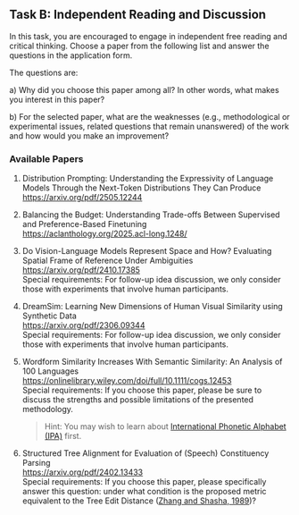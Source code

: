 ## Task B: Independent Reading and Discussion

In this task, you are encouraged to engage in independent free reading and critical thinking.
Choose a paper from the following list and answer the questions in the application form.

The questions are:

a) Why did you choose this paper among all? In other words, what makes you interest in this paper?

b) For the selected paper, what are the weaknesses (e.g., methodological or experimental issues, related questions that remain unanswered) of the work and how would you make an improvement?

### Available Papers
1. Distribution Prompting: Understanding the Expressivity of Language Models Through the Next-Token Distributions They Can Produce \
  https://arxiv.org/pdf/2505.12244

2. Balancing the Budget: Understanding Trade-offs Between Supervised and Preference-Based Finetuning \
    https://aclanthology.org/2025.acl-long.1248/

3. Do Vision-Language Models Represent Space and How? Evaluating Spatial Frame of Reference Under Ambiguities \
    https://arxiv.org/pdf/2410.17385 \
    Special requirements: For follow-up idea discussion, we only consider those with experiments that involve human participants.

4. DreamSim: Learning New Dimensions of Human Visual Similarity using Synthetic Data \
    https://arxiv.org/pdf/2306.09344 \
    Special requirements: For follow-up idea discussion, we only consider those with experiments that involve human participants.

5. Wordform Similarity Increases With Semantic Similarity: An Analysis of 100 Languages \
    https://onlinelibrary.wiley.com/doi/full/10.1111/cogs.12453 \
    Special requirements: If you choose this paper, please be sure to discuss the strengths and possible limitations of the presented methodology.
    > Hint: You may wish to learn about [International Phonetic Alphabet (IPA)](https://en.wikipedia.org/wiki/International_Phonetic_Alphabet) first.

6. Structured Tree Alignment for Evaluation of (Speech) Constituency Parsing \
    https://arxiv.org/pdf/2402.13433 \
    Special requirements: If you choose this paper, please specifically answer this question: under what condition is the proposed metric equivalent to the Tree Edit Distance ([Zhang and Shasha, 1989](https://epubs.siam.org/doi/pdf/10.1137/0218082))?
